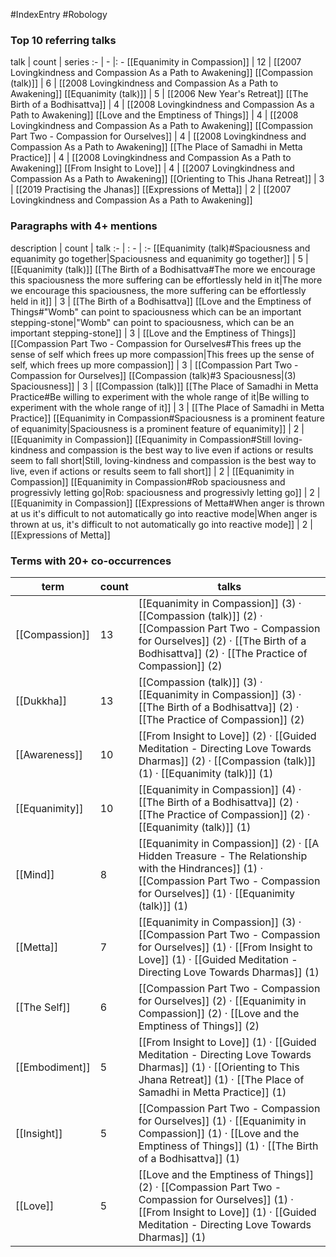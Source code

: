 #IndexEntry #Robology

### Top 10 referring talks
talk | count | series
:- | - |: -
[[Equanimity in Compassion]] | 12 | [[2007 Lovingkindness and Compassion As a Path to Awakening]]
[[Compassion (talk)]] | 6 | [[2008 Lovingkindness and Compassion As a Path to Awakening]]
[[Equanimity (talk)]] | 5 | [[2006 New Year's Retreat]]
[[The Birth of a Bodhisattva]] | 4 | [[2008 Lovingkindness and Compassion As a Path to Awakening]]
[[Love and the Emptiness of Things]] | 4 | [[2008 Lovingkindness and Compassion As a Path to Awakening]]
[[Compassion Part Two - Compassion for Ourselves]] | 4 | [[2008 Lovingkindness and Compassion As a Path to Awakening]]
[[The Place of Samadhi in Metta Practice]] | 4 | [[2008 Lovingkindness and Compassion As a Path to Awakening]]
[[From Insight to Love]] | 4 | [[2007 Lovingkindness and Compassion As a Path to Awakening]]
[[Orienting to This Jhana Retreat]] | 3 | [[2019 Practising the Jhanas]]
[[Expressions of Metta]] | 2 | [[2007 Lovingkindness and Compassion As a Path to Awakening]]

### Paragraphs with 4+ mentions
description | count | talk
:- | : - | :-
[[Equanimity (talk)#Spaciousness and equanimity go together\|Spaciousness and equanimity go together]] | 5 | [[Equanimity (talk)]]
[[The Birth of a Bodhisattva#The more we encourage this spaciousness the more suffering can be effortlessly held in it\|The more we encourage this spaciousness, the more suffering can be effortlessly held in it]] | 3 | [[The Birth of a Bodhisattva]]
[[Love and the Emptiness of Things#"Womb" can point to spaciousness which can be an important stepping-stone\|"Womb" can point to spaciousness, which can be an important stepping-stone]] | 3 | [[Love and the Emptiness of Things]]
[[Compassion Part Two - Compassion for Ourselves#This frees up the sense of self which frees up more compassion\|This frees up the sense of self, which frees up more compassion]] | 3 | [[Compassion Part Two - Compassion for Ourselves]]
[[Compassion (talk)#3 Spaciousness\|(3) Spaciousness]] | 3 | [[Compassion (talk)]]
[[The Place of Samadhi in Metta Practice#Be willing to experiment with the whole range of it\|Be willing to experiment with the whole range of it]] | 3 | [[The Place of Samadhi in Metta Practice]]
[[Equanimity in Compassion#Spaciousness is a prominent feature of equanimity\|Spaciousness is a prominent feature of equanimity]] | 2 | [[Equanimity in Compassion]]
[[Equanimity in Compassion#Still loving-kindness and compassion is the best way to live even if actions or results seem to fall short\|Still, loving-kindness and compassion is the best way to live, even if actions or results seem to fall short]] | 2 | [[Equanimity in Compassion]]
[[Equanimity in Compassion#Rob spaciousness and progressivly letting go\|Rob: spaciousness and progressivly letting go]] | 2 | [[Equanimity in Compassion]]
[[Expressions of Metta#When anger is thrown at us it's difficult to not automatically go into reactive mode\|When anger is thrown at us, it's difficult to not automatically go into reactive mode]] | 2 | [[Expressions of Metta]]

### Terms with 20+ co-occurrences
term | count | talks
-|-|-
[[Compassion]] | 13 | <span class="counts">[[Equanimity in Compassion]] (3) · [[Compassion (talk)]] (2) · [[Compassion Part Two - Compassion for Ourselves]] (2) · [[The Birth of a Bodhisattva]] (2) · [[The Practice of Compassion]] (2)</span> 
[[Dukkha]] | 13 | <span class="counts">[[Compassion (talk)]] (3) · [[Equanimity in Compassion]] (3) · [[The Birth of a Bodhisattva]] (2) · [[The Practice of Compassion]] (2)</span> 
[[Awareness]] | 10 | <span class="counts">[[From Insight to Love]] (2) · [[Guided Meditation - Directing Love Towards Dharmas]] (2) · [[Compassion (talk)]] (1) · [[Equanimity (talk)]] (1)</span> 
[[Equanimity]] | 10 | <span class="counts">[[Equanimity in Compassion]] (4) · [[The Birth of a Bodhisattva]] (2) · [[The Practice of Compassion]] (2) · [[Equanimity (talk)]] (1)</span> 
[[Mind]] | 8 | <span class="counts">[[Equanimity in Compassion]] (2) · [[A Hidden Treasure - The Relationship with the Hindrances]] (1) · [[Compassion Part Two - Compassion for Ourselves]] (1) · [[Equanimity (talk)]] (1)</span> 
[[Metta]] | 7 | <span class="counts">[[Equanimity in Compassion]] (3) · [[Compassion Part Two - Compassion for Ourselves]] (1) · [[From Insight to Love]] (1) · [[Guided Meditation - Directing Love Towards Dharmas]] (1)</span> 
[[The Self]] | 6 | <span class="counts">[[Compassion Part Two - Compassion for Ourselves]] (2) · [[Equanimity in Compassion]] (2) · [[Love and the Emptiness of Things]] (2)</span> 
[[Embodiment]] | 5 | <span class="counts">[[From Insight to Love]] (1) · [[Guided Meditation - Directing Love Towards Dharmas]] (1) · [[Orienting to This Jhana Retreat]] (1) · [[The Place of Samadhi in Metta Practice]] (1)</span> 
[[Insight]] | 5 | <span class="counts">[[Compassion Part Two - Compassion for Ourselves]] (1) · [[Equanimity in Compassion]] (1) · [[Love and the Emptiness of Things]] (1) · [[The Birth of a Bodhisattva]] (1)</span> 
[[Love]] | 5 | <span class="counts">[[Love and the Emptiness of Things]] (2) · [[Compassion Part Two - Compassion for Ourselves]] (1) · [[From Insight to Love]] (1) · [[Guided Meditation - Directing Love Towards Dharmas]] (1)</span> 

